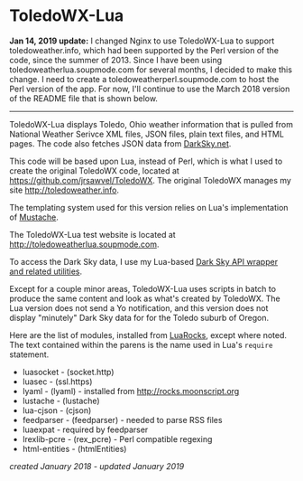 # ToledoWX-Lua

**Jan 14, 2019 update:** I changed Nginx to use ToledoWX-Lua to support toledoweather.info, which had been supported by the Perl version of the code, since the summer of 2013. Since I have been using toledoweatherlua.soupmode.com for several months, I decided to make this change. I need to create a toledoweatherperl.soupmode.com to host the Perl version of the app. For now, I'll continue to use the March 2018 version of the README file that is shown below.


---


ToledoWX-Lua displays Toledo, Ohio weather information that is pulled from National Weather Serivce XML files, JSON files, plain text files, and HTML pages. The code also fetches JSON data from [DarkSky.net](https://darksky.net).

This code will be based upon Lua, instead of Perl, which is what I used to create the original ToledoWX code, located at <https://github.com/jrsawvel/ToledoWX>. The original ToledoWX manages my site <http://toledoweather.info>.

The templating system used for this version relies on Lua's implementation of [Mustache](https://github.com/Olivine-Labs/lustache).

The ToledoWX-Lua test website is located at <http://toledoweatherlua.soupmode.com>.

To access the Dark Sky data, I use my Lua-based [Dark Sky API wrapper and related utilities](https://github.com/jrsawvel/Dark-Sky-API-Lua). 

Except for a couple minor areas, ToledoWX-Lua uses scripts in batch to produce the same content and look as what's created by ToledoWX. The Lua version does not send a Yo notification, and this version does not display "minutely" Dark Sky data for for the Toledo suburb of Oregon.

Here are the list of modules, installed from [LuaRocks](https://luarocks.org), except where noted. The text contained within the parens is the name used in Lua's `require` statement.

* luasocket - (socket.http)
* luasec - (ssl.https)
* lyaml - (lyaml) - installed from http://rocks.moonscript.org 
* lustache - (lustache)
* lua-cjson - (cjson)
* feedparser - (feedparser) - needed to parse RSS files
* luaexpat - required by feedparser
* lrexlib-pcre - (rex_pcre) - Perl compatible regexing
* html-entities - (htmlEntities)


*created January 2018* - *updated January 2019*

